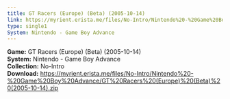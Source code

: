 ```yaml
---
title: GT Racers (Europe) (Beta) (2005-10-14)
link: https://myrient.erista.me/files/No-Intro/Nintendo%20-%20Game%20Boy%20Advance/GT%20Racers%20(Europe)%20(Beta)%20(2005-10-14).zip
type: single1
System: Nintendo - Game Boy Advance
---
```

<b>Game:</b> GT Racers (Europe) (Beta) (2005-10-14)<br>
<b>System:</b> Nintendo - Game Boy Advance<br>
<b>Collection:</b> No-Intro<br>
<b>Download:</b> https://myrient.erista.me/files/No-Intro/Nintendo%20-%20Game%20Boy%20Advance/GT%20Racers%20(Europe)%20(Beta)%20(2005-10-14).zip